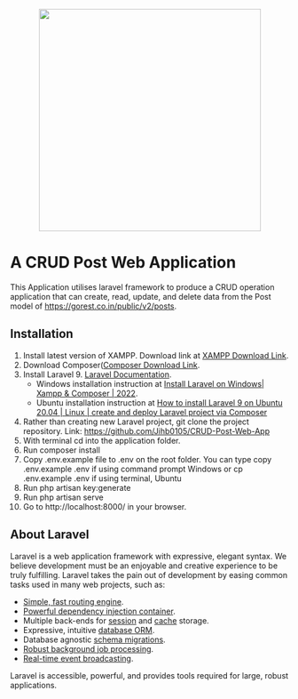 <p align="center"><a href="https://laravel.com" target="_blank"><img src="https://raw.githubusercontent.com/laravel/art/master/logo-lockup/5%20SVG/2%20CMYK/1%20Full%20Color/laravel-logolockup-cmyk-red.svg" width="400"></a></p>

# A CRUD Post Web Application 

This Application utilises laravel framework to produce a CRUD operation application that can create, read, update, and delete data from the Post model of https://gorest.co.in/public/v2/posts. 


## Installation

1. Install latest version of XAMPP. Download link at [XAMPP Download Link](https://www.apachefriends.org/download.html).
2. Download Composer([Composer Download Link](https://getcomposer.org/download/). 
4. Install Laravel 9. [Laravel Documentation](https://laravel.com/docs/9.x/installation).
    - Windows installation instruction at [Install Laravel on Windows| Xampp & Composer | 2022](https://www.youtube.com/watch?v=9yLLH1gClTA&t=7s). 
    - Ubuntu installation instruction at [How to install Laravel 9 on Ubuntu 20.04 | Linux | create and deploy Laravel project via Composer](https://www.youtube.com/watch?v=8vODYn4xFOw)
5. Rather than creating new Laravel project, git clone the project repository. Link: https://github.com/Jihb0105/CRUD-Post-Web-App
6. With terminal cd into the application folder.
7. Run composer install 
8. Copy .env.example file to .env on the root folder. You can type copy .env.example .env if using command prompt Windows or cp .env.example .env if using terminal, Ubuntu
9. Run php artisan key:generate
10. Run php artisan serve
11. Go to http://localhost:8000/ in your browser.

## About Laravel

Laravel is a web application framework with expressive, elegant syntax. We believe development must be an enjoyable and creative experience to be truly fulfilling. Laravel takes the pain out of development by easing common tasks used in many web projects, such as:

- [Simple, fast routing engine](https://laravel.com/docs/routing).
- [Powerful dependency injection container](https://laravel.com/docs/container).
- Multiple back-ends for [session](https://laravel.com/docs/session) and [cache](https://laravel.com/docs/cache) storage.
- Expressive, intuitive [database ORM](https://laravel.com/docs/eloquent).
- Database agnostic [schema migrations](https://laravel.com/docs/migrations).
- [Robust background job processing](https://laravel.com/docs/queues).
- [Real-time event broadcasting](https://laravel.com/docs/broadcasting).

Laravel is accessible, powerful, and provides tools required for large, robust applications.